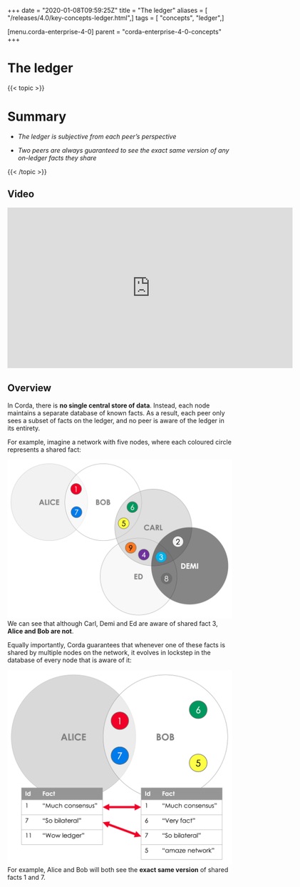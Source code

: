 +++
date = "2020-01-08T09:59:25Z"
title = "The ledger"
aliases = [ "/releases/4.0/key-concepts-ledger.html",]
tags = [ "concepts", "ledger",]

[menu.corda-enterprise-4-0]
parent = "corda-enterprise-4-0-concepts"
+++


# The ledger


{{< topic >}}
# Summary


* *The ledger is subjective from each peer’s perspective*


* *Two peers are always guaranteed to see the exact same version of any on-ledger facts they share*



{{< /topic >}}
## Video

<iframe src="https://player.vimeo.com/video/213812040" width="640" height="360" frameborder="0" webkitallowfullscreen="true" mozallowfullscreen="true" allowfullscreen="true"></iframe>


<p></p>

## Overview

In Corda, there is **no single central store of data**. Instead, each node maintains a separate database of known
                facts. As a result, each peer only sees a subset of facts on the ledger, and no peer is aware of the ledger in its
                entirety.

For example, imagine a network with five nodes, where each coloured circle represents a shared fact:

![ledger venn](resources/ledger-venn.png "ledger venn")We can see that although Carl, Demi and Ed are aware of shared fact 3, **Alice and Bob are not**.

Equally importantly, Corda guarantees that whenever one of these facts is shared by multiple nodes on the network, it evolves
                in lockstep in the database of every node that is aware of it:

![ledger table](resources/ledger-table.png "ledger table")For example, Alice and Bob will both see the **exact same version** of shared facts 1 and 7.



